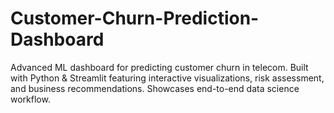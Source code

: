 # Customer-Churn-Prediction-Dashboard
 Advanced ML dashboard for predicting customer churn in telecom. Built with Python &amp; Streamlit featuring   interactive visualizations, risk assessment, and business recommendations. Showcases end-to-end data science   workflow.
